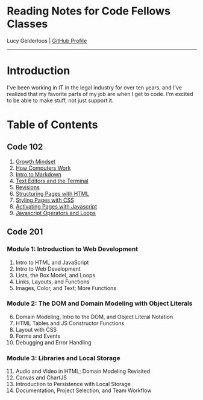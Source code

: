 # Reading Notes for Code Fellows Classes

Lucy Gelderloos \| [GitHub Profile](https://github.com/lucy-gelderloos)

---

# Introduction

I've been working in IT in the legal industry for over ten years, and I've realized that my favorite parts of my job are when I get to code. I'm excited to be able to make stuff, not just support it.

# Table of Contents

## Code 102

1. [Growth Mindset](https://lucy-gelderloos.github.io/reading-notes/growth-mindset.md)
2. [How Computers Work](https://lucy-gelderloos.github.io/reading-notes/computer-basics.md)
3. [Intro to Markdown](https://lucy-gelderloos.github.io/reading-notes/intro-to-markdown.md)
4. [Text Editors and the Terminal](https://lucy-gelderloos.github.io/reading-notes/text-editors-terminal.md)
5. [Revisions](https://lucy-gelderloos.github.io/reading-notes/intro-to-markdown.md)
6. [Structuring Pages with HTML](https://lucy-gelderloos.github.io/reading-notes/html-structure.md)
7. [Styling Pages with CSS](https://lucy-gelderloos.github.io/reading-notes/css-styling.md)
8. [Activating Pages with Javascript](https://lucy-gelderloos.github.io/reading-notes/javscript.md)
9. [Javascript Operators and Loops](https://lucy-gelderloos.github.io/reading-notes/js-expressions-operators-loops.md)

## Code 201

### Module 1: Introduction to Web Development

1. Intro to HTML and JavaScript
2. Intro to Web Development
3. Lists, the Box Model, and Loops
4. Links, Layouts, and Functions
5. Images, Color, and Text; More Functions

### Module 2: The DOM and Domain Modeling with Object Literals

6. Domain Modeling, Intro to the DOM, and Object Literal Notation
7. HTML Tables and JS Constructor Functions
8. Layout with CSS
9. Forms and Events
10. Debugging and Error Handling

### Module 3: Libraries and Local Storage

11. Audio and Video in HTML; Domain Modeling Revisited
12. Canvas and ChartJS
13. Introduction to Persistence with Local Storage
14. Documentation, Project Selection, and Team Workflow